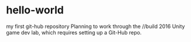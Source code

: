 # hello-world
my first git-hub repository
Planning to work through the //build 2016 Unity game dev lab, which requires setting up a Git-Hub repo.
